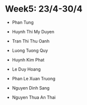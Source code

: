 # Week5: 23/4-30/4

- Phan Tung 

- Huynh Thi My Duyen

- Tran Thi Thu Oanh

- Luong Tuong Quy

- Huynh Kim Phat
  
- Le Duy Hoang

- Phan Le Xuan Truong

- Nguyen Dinh Sang
  
- Nguyen Thua An Thai

